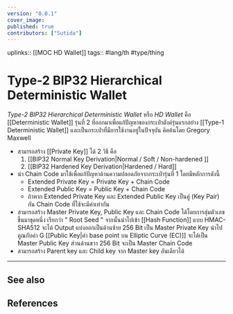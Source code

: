 ```yaml
---
version: "0.0.1"
cover_image:
published: true
contributors: ["Sutida"]
---
```

uplinks:: [[MOC HD Wallet]]
tags:: #lang/th #type/thing

# Type-2 BIP32 Hierarchical Deterministic Wallet
*Type-2 BIP32 Hierarchical Deterministic Wallet* หรือ *HD Wallet* คือ [[Deterministic Wallet]] รุ่นที่ 2 ที่ออกมาเพื่อแก้ปัญหาของกระเป๋าตังค์รุ่นแรกอย่าง [[Type-1 Deterministic Wallet]] และเป็นกระเป๋าที่มีการใช้งานอยู่ในปัจจุบัน คิคค้นโดย Gregory Maxwell
- สามารถสร้าง [[Private Key]] ได้ 2 วิธี คือ
	1. [[BIP32 Normal Key Derivation|Normal / Soft / Non-hardened ]]
	2. [[BIP32 Hardened Key Derivation|Hardened / Hard]]
- นำ Chain Code มาใช้เพื่อแก้ปัญหาด้านความปลอดภัยจากกระเป๋ารุ่นที่ 1 โดยมีหลักการดังนี้ 
   -  Extended Private Key = Private Key + Chain Code 
   -  Extended Public Key = Public Key + Chain Code  
   - ถ้าหาก Extended Private Key และ Extended Public Key เป็นคู่ (Key Pair) กัน Chain Code ที่ใช้จะมีค่าเท่ากัน
- สามารถสร้าง Master Private Key, Public Key และ Chain Code  ได้โดยการสุ่มตัวเลขขึ้นมาชุดหนึ่ง เรียกว่า " Root Seed " จากนั้นนำไปเข้า [[Hash Function]] แบบ HMAC-SHA512 จะได้ Output แบ่งออกเป็นด้านซ้าย 256 Bit เป็น Master Private Key นำไปคูณกับค่า G [[Public Key|ค่า base point บน Elliptic Curve (EC)]] จะได้เป็น Master Public Key ส่วนด้านขวา 256 Bit จะเป็น Master Chain Code
-  สามารถสร้าง Parent key และ Child key จาก Master key อันเดียวได้
---
## See also

## References

